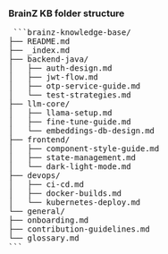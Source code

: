 ### BrainZ KB folder structure
<pre> ```brainz-knowledge-base/
├── README.md
├── _index.md
├── backend-java/
│   ├── auth-design.md
│   ├── jwt-flow.md
│   ├── otp-service-guide.md
│   └── test-strategies.md
├── llm-core/
│   ├── llama-setup.md
│   ├── fine-tune-guide.md
│   └── embeddings-db-design.md
├── frontend/
│   ├── component-style-guide.md
│   ├── state-management.md
│   └── dark-light-mode.md
├── devops/
│   ├── ci-cd.md
│   ├── docker-builds.md
│   └── kubernetes-deploy.md
└── general/
├── onboarding.md
├── contribution-guidelines.md
└── glossary.md
``` </pre>

